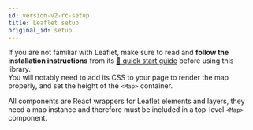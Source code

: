 ```yaml
---
id: version-v2-rc-setup
title: Leaflet setup
original_id: setup
---
```


If you are not familiar with Leaflet, make sure to read and **follow the installation instructions** from its [🍃 quick start guide](http://leafletjs.com/examples/quick-start/) before using this library.\
You will notably need to add its CSS to your page to render the map properly, and set the height of the `<Map>` container.

All components are React wrappers for Leaflet elements and layers, they need a map instance and therefore must be included in a top-level `<Map>` component.

